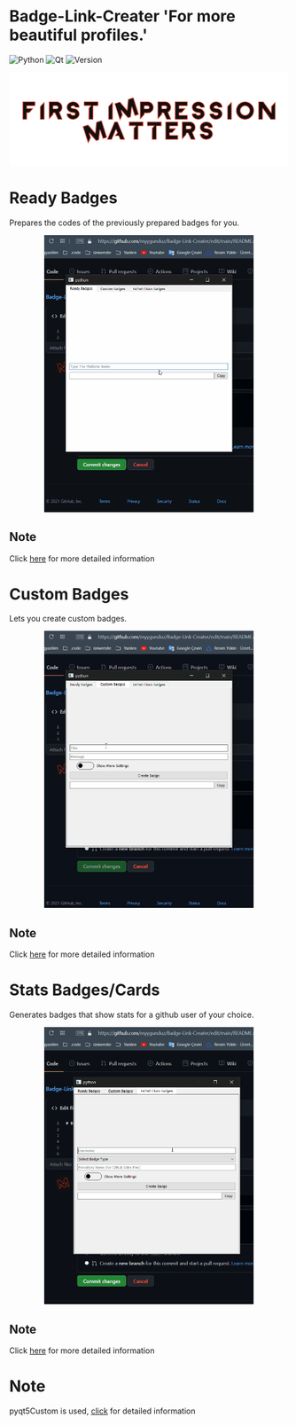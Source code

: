# Badge-Link-Creater 'For more beautiful profiles.'

![Python](https://img.shields.io/badge/python-%2314354C.svg?style=for-the-badge&logo=python&logoColor=white)
![Qt](https://img.shields.io/badge/Qt-%23217346.svg?style=for-the-badge&logo=Qt&logoColor=white) 
![Version](https://img.shields.io/static/v1?label=Version&message=1.0.0&labelColor=212121&color=ff422e&style=for-the-badge)


<p align="center">
  <img src='https://github.com/myygunduz/Badge-Link-Creater/blob/main/Assets/Badges-Link-Creater.gif' />
</p>


# Ready Badges

Prepares the codes of the previously prepared badges for you.

<p align="center">
  <img src='https://github.com/myygunduz/Badge-Link-Creater/blob/main/Assets/ReadyBadges.gif' height=500/>
</p>

## Note 
Click <a href = "https://github.com/Ileriayo/markdown-badges">here</a> for more detailed information

# Custom Badges

Lets you create custom badges.

<p align="center">
  <img src='https://github.com/myygunduz/Badge-Link-Creater/blob/main/Assets/CustomBadges.gif' height=500/>
</p>

## Note 
Click <a href = "https://shields.io/">here</a> for more detailed information

# Stats Badges/Cards
Generates badges that show stats for a github user of your choice.

<p align="center">
  <img src='https://github.com/myygunduz/Badge-Link-Creater/blob/main/Assets/StatsBadges.gif' height=500/>
</p>

## Note 
Click <a href = "https://github.com/anuraghazra/github-readme-stats">here</a> for more detailed information


# Note
pyqt5Custom is used, <a href="https://github.com/kadir014/pyqt5-custom-widgets">click</a> for detailed information
